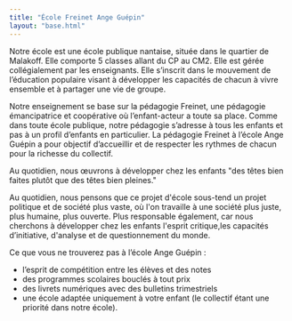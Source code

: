```yaml
---
title: "École Freinet Ange Guépin"
layout: "base.html"
---
```


Notre  école  est   une   école   publique   nantaise,   située   dans   le  quartier   de   Malakoff.   Elle comporte 5 classes allant du CP au CM2. Elle est gérée collégialement par les enseignants. Elle s’inscrit dans le mouvement de l’éducation populaire visant à développer les capacités de chacun à vivre ensemble et à partager une vie de groupe.

Notre enseignement se base sur la pédagogie Freinet, une pédagogie émancipatrice et coopérative où l’enfant-acteur a toute sa place. Comme dans toute école publique,  notre pédagogie   s’adresse   à   tous   les   enfants   et   pas   à   un   profil   d’enfants   en   particulier.   La pédagogie Freinet à l’école Ange Guépin a pour objectif d’accueillir et de respecter les rythmes de chacun pour la richesse du collectif.

Au quotidien, nous œuvrons à développer chez les enfants "des têtes bien faites plutôt que des têtes bien pleines."

Au quotidien, nous pensons que ce projet d'école sous-tend un projet politique et de société plus vaste, où l'on travaille à une société plus juste, plus humaine, plus ouverte. Plus responsable également, car nous cherchons à développer chez les enfants l'esprit critique,les capacités d’initiative, d'analyse et de questionnement du monde.

Ce que vous ne trouverez pas à l’école Ange Guépin :

* l’esprit de compétition entre les élèves et des notes
* des programmes scolaires bouclés à tout prix
* des livrets numériques avec des bulletins trimestriels 
* une école adaptée uniquement à votre enfant (le collectif étant une priorité dans notre école).
